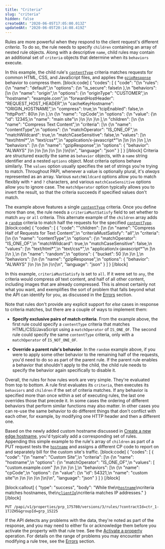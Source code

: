 ```yaml
---
title: "Criteria"
slug: "criteria"
hidden: false
createdAt: "2020-06-05T17:05:00.013Z"
updatedAt: "2020-06-05T20:14:08.419Z"
---
```

Rules are more powerful when they respond to the client request's
different _criteria_. To do so, the rule needs to specify `children`
containing an array of nested rule objects. Along with a descriptive
`name`, child rules may contain an additional set of `criteria`
objects that determine when its `behaviors` execute.

In this example, the child rule's
[`contentType`]({{base.url}}/{{page.language}}/api/core_features/property_manager/vlatest.html#contenttype)
criteria matches requests for common HTML, CSS, and JavaScript files,
and applies the
[`gzipResponse`]({{base.url}}/{{page.language}}/api/core_features/property_manager/vlatest.html#gzipresponse)
behavior to compress them.
[block:code]
{
  "codes": [
    {
      "code": "{\n    \"rules\": {\n        \"name\": \"default\",\n        \"options\": {\n            \"is_secure\": false\n        },\n        \"behaviors\": [\n            {\n                \"name\": \"origin\",\n                \"options\": {\n                    \"originType\": \"CUSTOMER\",\n                    \"hostname\": \"example.com\",\n                    \"forwardHostHeader\": \"REQUEST_HOST_HEADER\",\n                    \"cacheKeyHostname\": \"ORIGIN_HOSTNAME\",\n                    \"compress\": true,\n                    \"tcipEnabled\": false,\n                    \"httpPort\": 80\n                }\n            },\n            {\n                \"name\": \"cpCode\",\n                \"options\": {\n                    \"value\": {\n                        \"id\": 12345,\n                        \"name\": \"main site\"\n                    }\n                }\n            }\n        ],\n        \"children\": [\n            {\n                \"name\": \"Compress Text Content\",\n                \"criteria\": [\n                    {\n                        \"name\": \"contentType\",\n                        \"options\": {\n                            \"matchOperator\": \"IS_ONE_OF\",\n                            \"matchWildcard\": true,\n                            \"matchCaseSensitive\": false,\n                            \"values\": [\n                                \"text/html*\",\n                                \"text/css*\",\n                                \"application/x-javascript*\"\n                            ]\n                        }\n                    }\n                ],\n                \"behaviors\": [\n                    {\n                        \"name\": \"gzipResponse\",\n                        \"options\": { \"behavior\": \"ALWAYS\" }\n                    }\n                ]\n            }\n        ]\n    }\n}\n",
      "language": "json"
    }
  ]
}
[/block]
Criteria are structured exactly the same as `behavior` objects, with a
`name` string identifier and a nested `options` object. Most criteria
options behave similarly. The `values` option usually specifies the
set of strings you're trying to match. Throughout PAPI, whenever a
value is optionally plural, it's _always_ represented as an array.
Various `matchWildcard` options allow you to match flexibly with `*`
and `?` characters, and various `matchCaseSensitive` options allow you
to ignore case. The `matchOperator` option typically allows you to
invert the result, so that the criteria succeeds if specified values
don't match.

The example above features a single
[`contentType`]({{base.url}}/{{page.language}}/api/core_features/property_manager/vlatest.html#contenttype)
criteria. Once you define more than one, the rule needs a
`criteriaMustSatisfy` field to set whether to match `any` or `all`
criteria. This alternate example of the `children` array adds a
[`random`]({{base.url}}/{{page.language}}/api/core_features/property_manager/vlatest.html#random)
criteria to match half the requests for the specified
[`contentType`]({{base.url}}/{{page.language}}/api/core_features/property_manager/vlatest.html#contenttype).
[block:code]
{
  "codes": [
    {
      "code": "\"children\": [\n    {\n        \"name\": \"Compress Half of Requests for Text Content\",\n        \"criteriaMustSatisfy\": \"all\",\n        \"criteria\": [\n            {\n                \"name\": \"contentType\",\n                \"options\": {\n                    \"matchOperator\": \"IS_ONE_OF\",\n                    \"matchWildcard\": true,\n                    \"matchCaseSensitive\": false,\n                    \"values\": [\n                        \"text/html*\",\n                        \"text/css*\",\n                        \"application/x-javascript*\"\n                    ]\n                }\n            },\n            {\n                \"name\": \"random\",\n                \"options\": { \"bucket\": 50 }\n            }\n        ],\n        \"behaviors\": [\n            {\n                \"name\": \"gzipResponse\",\n                \"options\": { \"behavior\": \"ALWAYS\" }\n            }\n        ]\n    }\n]\n",
      "language": "json"
    }
  ]
}
[/block]

In this example, `criteriaMustSatisfy` is set to `all`. If it were set
to `any`, the criteria would compress _all_ text content, and half of
all other content, including images that are already compressed. This
is almost certainly not what you want, and exemplifies the sort of
problem that falls beyond what the API can identify for you, as
discussed in the [Errors](#errors) section.

Note that rules don't provide any explicit support for _else_ cases
in response to criteria matches, but there are a couple of ways to
implement them:

- __Specify exclusive pairs of match criteria__. From the example
above, the first rule could specify a `contentType` criteria that
matches HTML/CSS/JavaScript using a `matchOperator` of `IS_ONE_OF`.
The second rule could specify the same `contentType` criteria, only
with a `matchOperator` of `IS_NOT_ONE_OF`.

- __Override a parent rule's behavior__. In the `random` example
above, if you were to apply some other behavior to the remaining half
of the requests, you'd need to do so as part of the parent
rule. If the parent rule enables a behavior that shouldn't apply to
the child, the child rule needs to specify the behavior again
specifically to disable it.

Overall, the rules for how rules work are very simple. They're
evaluated from top to bottom. A rule first evaluates its `criteria`,
then executes its `behaviors` and `children` if the set of criteria
matches. If any behavior is specified more than once within a set of
executing rules, the last one overrides those that precede it. In some
cases the ordering of different behaviors that perform similar
functions may also matter. In other cases you can re-use the same
behavior to do different things that don't conflict with each other,
for example, by modifying one HTTP header and then a different one.

Based on the newly added custom hostname discussed in
[Create a new edge hostname](#postedgehostnames),
you'd typically add a corresponding set of rules. Appending this
simple example to the rule's array of `children` as part of a PUT
request tests the
[`hostname`]({{base.url}}/{{page.language}}/api/core_features/property_manager/vlatest.html#hostname)
and assigns a different CP code to report on and separately bill for
the custom site's traffic.
[block:code]
{
  "codes": [
    {
      "code": "{\n    \"name\": \"Custom Site\",\n    \"criteria\": [\n        {\n            \"name\": \"hostname\",\n            \"options\": {\n                \"matchOperator\": \"IS_ONE_OF\",\n                \"values\": [ \"custom.example.com\" ]\n            }\n        }\n    ],\n    \"behaviors\": [\n        {\n            \"name\": \"cpCode\",\n            \"options\": {\n                \"value\": {\n                    \"id\": 54321,\n                    \"name\": \"custom site\"\n                }\n            }\n        }\n    ]\n}\n",
      "language": "json"
    }
  ]
}
[/block]


[block:callout]
{
  "type": "success",
  "body": "While the\n[`hostname`]({{base.url}}/{{page.language}}/api/core_features/property_manager/vlatest.html#hostname)\ncriteria matches hostnames, the\n[`clientIp`]({{base.url}}/{{page.language}}/api/core_features/property_manager/vlatest.html#clientip)\ncriteria matches IP addresses."
}
[/block]

```
PUT /papi/v1/properties/prp_175780/versions/3/rules/?contractId=ctr_1-1TJZH5&groupId=grp_15225
```

If the API detects any problems with the data, they're noted as part
of the response, and you may need to either fix or acknowledge them
before you activate the property with that rule tree. See the
[Activate a property](#postpropertyactivations)
operation. For details on the range of problems you may encounter when
modifying a rule tree, see the [Errors](#errors) section.